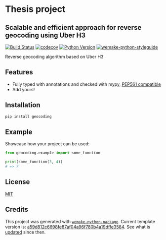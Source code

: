 # Thesis project
## Scalable and efficient approach for reverse geocoding using Uber H3

[![Build Status](https://github.com/a1d4r/geocoding/workflows/test/badge.svg?branch=master&event=push)](https://github.com/a1d4r/geocoding/actions?query=workflow%3Atest)
[![codecov](https://codecov.io/gh/a1d4r/geocoding/branch/master/graph/badge.svg)](https://codecov.io/gh/a1d4r/geocoding)
[![Python Version](https://img.shields.io/pypi/pyversions/geocoding.svg)](https://pypi.org/project/geocoding/)
[![wemake-python-styleguide](https://img.shields.io/badge/style-wemake-000000.svg)](https://github.com/wemake-services/wemake-python-styleguide)

Reverse geocoding algorithm based on Uber H3


## Features

- Fully typed with annotations and checked with mypy, [PEP561 compatible](https://www.python.org/dev/peps/pep-0561/)
- Add yours!


## Installation

```bash
pip install geocoding
```


## Example

Showcase how your project can be used:

```python
from geocoding.example import some_function

print(some_function(3, 4))
# => 7
```

## License

[MIT](https://github.com/a1d4r/geocoding/blob/master/LICENSE)


## Credits

This project was generated with [`wemake-python-package`](https://github.com/wemake-services/wemake-python-package). Current template version is: [a59d812c6698fe87af04a96f780b4a19dffe3584](https://github.com/wemake-services/wemake-python-package/tree/a59d812c6698fe87af04a96f780b4a19dffe3584). See what is [updated](https://github.com/wemake-services/wemake-python-package/compare/a59d812c6698fe87af04a96f780b4a19dffe3584...master) since then.
